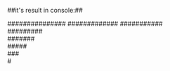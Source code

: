 ##it's result in console:##


###############
 ############# 
  ###########  
   #########   
    #######    
     #####     
      ###      
       #


